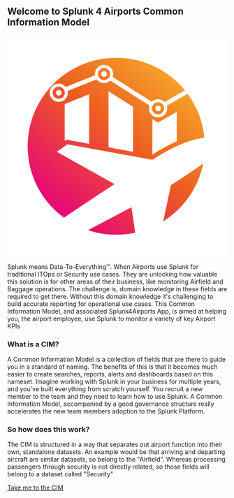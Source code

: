 ## Welcome to Splunk 4 Airports Common Information Model

![S4A](./images/logo.png)

Splunk means Data-To-Everything™. When Airports use Splunk for traditional ITOps or Security use cases. They are unlocking how valuable this solution is for other areas of their business, like monitoring Airfield and Baggage operations. The challenge is, domain knowledge in these fields are required to get there. Without this domain knowledge it's challenging to build accurate reporting for operational use cases. This Common Information Model, and associated Splunk4Airports App, is aimed at helping you, the airport employee, use Splunk to monitor a variety of key Airport KPIs

### What is a CIM?

A Common Information Model is a collection of fields that are there to guide you in a standard of naming. The benefits of this is that it becomes much easier to create searches, reports, alerts and dashboards based on this nameset. Imagine working with Splunk in your business for multiple years, and you've built everything from scratch yourself. You recruit a new member to the team and they need to learn how to use Splunk. A Common Information Model, accompanied by a good governance structure really accelerates the new team members adoption to the Splunk Platform.


### So how does this work?

The CIM is structured in a way that separates out airport function into their own, standalone datasets. An example would be that arriving and departing aircraft are similar datasets, so belong to the "Airfield". Whereas processing passengers through security is not directly related, so those fields will belong to a dataset called "Security"

[Take me to the CIM](./contents.md)
